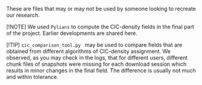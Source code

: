 These are files that may or may not be used by someone looking to recreate our research.

[!NOTE] We used `Pylians` to compute the CIC-density fields in the final part of the project. Earlier developments are shared here.

[!TIP] `cic_comparison_tool.py ` may be used to compare fields that are obtained from different algorithms of CIC-density assignment. We observed, as you may check in the logs, that for different users, different chunk files of snapshots were missing for each download session which results in minor changes in the final field. The difference is usually not much and within tolerance. 
